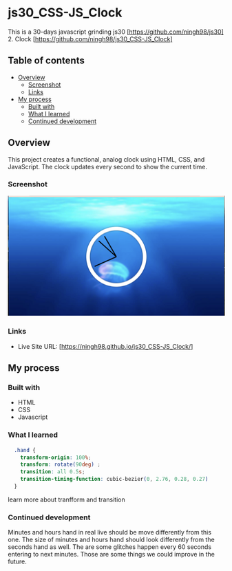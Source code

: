 # js30_CSS-JS_Clock

This is a 30-days javascript grinding
js30 [https://github.com/ningh98/js30]  
2. Clock [https://github.com/ningh98/js30_CSS-JS_Clock]

## Table of contents

- [Overview](#overview)
  - [Screenshot](#screenshot)
  - [Links](#links)
- [My process](#my-process)
  - [Built with](#built-with)
  - [What I learned](#what-i-learned)
  - [Continued development](#continued-development)


## Overview

This project creates a functional, analog clock using HTML, CSS, and JavaScript. The clock updates every second to show the current time.

### Screenshot

![](./screenshot2.png)

### Links

- Live Site URL: [https://ningh98.github.io/js30_CSS-JS_Clock/]

## My process

### Built with

- HTML
- CSS
- Javascript



### What I learned


```css
  .hand {
    transform-origin: 100%;
    transform: rotate(90deg) ;
    transition: all 0.5s;
    transition-timing-function: cubic-bezier(0, 2.76, 0.28, 0.27)
  }
```
learn more about tranfform and transition


### Continued development

Minutes and hours hand in real live should be move differently from this one. The size of minutes and hours hand should look differently from the seconds hand as well. The are some glitches happen every 60 seconds entering to next minutes. Those are some things we could improve in the future.
